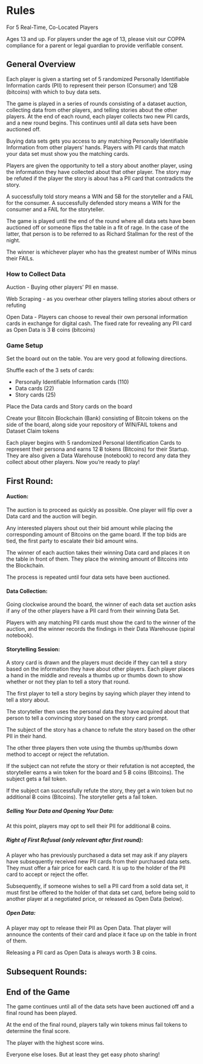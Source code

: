 # Rules

For 5 Real-Time, Co-Located Players

Ages 13 and up. For players under the age of 13, please visit our COPPA compliance for a parent or legal guardian to provide verifiable consent.

## General Overview

Each player is given a starting set of 5 randomized Personally Identifiable Information cards (PII) to represent their person (Consumer) and 12Ƀ (bitcoins) with which to buy data sets.

The game is played in a series of rounds consisting of a dataset auction, collecting data from other players, and telling stories about the other players. At the end of each round, each player collects two new PII cards, and a new round begins. This continues until all data sets have been auctioned off.

Buying data sets gets you access to any matching Personally Identifiable Information from other players’ hands. Players with PII cards that match your data set must show you the matching cards.

Players are given the opportunity to tell a story about another player, using the information they have collected about that other player. The story may be refuted if the player the story is about has a PII card that contradicts the story.

A successfully told story means a WIN and 5Ƀ for the storyteller and a FAIL for the consumer. A successfully defended story means a WIN for the consumer and a FAIL for the storyteller.

The game is played until the end of the round where all data sets have been auctioned off or someone flips the table in a fit of rage. In the case of the latter, that person is to be referred to as Richard Stallman for the rest of the night.

The winner is whichever player who has the greatest number of WINs minus their FAILs.

### How to Collect Data

Auction - Buying other players’ PII en masse. 

Web Scraping - as you overhear other players telling stories about others or refuting 

Open Data - Players can choose to reveal their own personal information cards in exchange for digital cash. The fixed rate for revealing any PII card as Open Data is 3 Ƀ coins (bitcoins)

### Game Setup

Set the board out on the table. You are very good at following directions.

Shuffle each of the 3 sets of cards:

* Personally Identifiable Information cards (110)
* Data cards (22)
* Story cards (25)

Place the Data cards and Story cards on the board

Create your Bitcoin Blockchain (Bank) consisting of Bitcoin tokens on the side of the board, along side your repository of WIN/FAIL tokens and Dataset Claim tokens

Each player begins with 5 randomized Personal Identification Cards to represent their persona and earns 12 Ƀ tokens (Bitcoins) for their Startup. They are also given a Data Warehouse (notebook) to record any data they collect about other players.
Now you’re ready to play!


## First Round:

#### Auction:

The auction is to proceed as quickly as possible. One player will flip over a Data card and the auction will begin.

Any interested players shout out their bid amount while placing the corresponding amount of Bitcoins on the game board. If the top bids are tied, the first party to escalate their bid amount wins.

The winner of each auction takes their winning Data card and places it on the table in front of them. They place the winning amount of Bitcoins into the Blockchain.

The process is repeated until four data sets have been auctioned.

#### Data Collection:

Going clockwise around the board, the winner of each data set auction asks if any of the other players have a PII card from their winning Data Set.

Players with any matching PII cards must show the card to the winner of the auction, and the winner records the findings in their Data Warehouse (spiral notebook).

#### Storytelling Session:

A story card is drawn and the players must decide if they can tell a story based on the information they have about other players. 
Each player places a hand in the middle and reveals a thumbs up or thumbs down to show whether or not they plan to tell a story that round. 

The first player to tell a story begins by saying which player they intend to tell a story about. 

The storyteller then uses the personal data they have acquired about that person to tell a convincing story based on the story card prompt. 

The subject of the story has a chance to refute the story based on the other PII in their hand. 

The other three players then vote using the thumbs up/thumbs down method to accept or reject the refutation. 

If the subject can not refute the story or their refutation is not accepted, the storyteller earns a win token for the board and 5 Ƀ coins (Bitcoins). The subject gets a fail token.

If the subject can successfully refute the story, they get a win token but no additional Ƀ coins (Bitcoins). The storyteller gets a fail token. 


##### Selling Your Data and Opening Your Data:

At this point, players may opt to sell their PII for additional Ƀ coins.

##### Right of First Refusal (only relevant after first round):

A player who has previously purchased a data set may ask if any players have subsequently received new PII cards from their purchased data sets. They must offer a fair price for each card. It is up to the holder of the PII card to accept or reject the offer.

Subsequently, if someone wishes to sell a PII card from a sold data set, it must first be offered to the holder of that data set card, before being sold to another player at a negotiated price, or released as Open Data (below).

##### Open Data:

A player may opt to release their PII as Open Data. That player will announce the contents of their card and place it face up on the table in front of them.

Releasing a PII card as Open Data is always worth 3 Ƀ coins.

## Subsequent Rounds:

## End of the Game
The game continues until all of the data sets have been auctioned off and a final round has been played. 

At the end of the final round, players tally win tokens minus fail tokens to determine the final score. 

The player with the highest score wins. 

Everyone else loses. But at least they get easy photo sharing!
